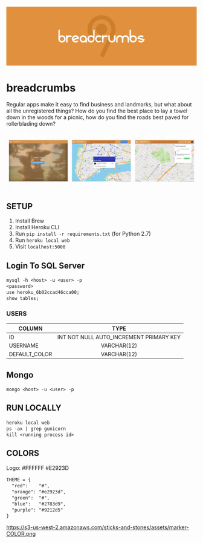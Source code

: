![Breadcrumbs Logo](https://raw.githubusercontent.com/pjflanagan/breadcrumbs/master/_readme/header.png)

# breadcrumbs

Regular apps make it easy to find business and landmarks, but what about all the unregistered things? How do you find the best place to lay a towel down in the woods for a picnic, how do you find the roads best paved for rollerblading down?

![Breadcrumbs Screenshots](https://raw.githubusercontent.com/pjflanagan/breadcrumbs/master/_readme/screenshots.png)

## SETUP
1. Install Brew
2. Install Heroku CLI
3. Run `pip install -r requirements.txt` (for Python 2.7)
4. Run `heroku local web`
5. Visit `localhost:5000`

## Login To SQL Server
```
mysql -h <host> -u <user> -p
<password>
use heroku_6b02ccad46cca00;
show tables;
```

### USERS
| COLUMN        | TYPE                                    |
| ------------- |:---------------------------------------:|
| ID            | INT NOT NULL AUTO_INCREMENT PRIMARY KEY | INCORRECT (SEE user_table.sql)
| USERNAME      | VARCHAR(12)                             |
| DEFAULT_COLOR | VARCHAR(12)                             |

## Mongo
```
mongo <host> -u <user> -p
```

## RUN LOCALLY
```
heroku local web
ps -ax | grep gunicorn
kill <running process id>
```

## COLORS
Logo: #FFFFFF #E2923D
```
THEME = {
  "red":    "#",
  "orange": "#e2923d",
  "green":  "#", 
  "blue":   "#2783d9",
  "purple": "#9212d5"
}
```
https://s3-us-west-2.amazonaws.com/sticks-and-stones/assets/marker-COLOR.png
